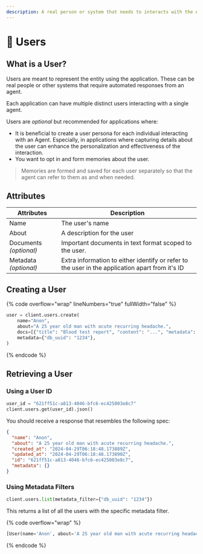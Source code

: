 ```yaml
---
description: A real person or system that needs to interacts with the Agent in your app.
---
```


# 🙎 Users

## What is a User?

Users are meant to represent the entity using the application. These can be real people or other systems that require automated responses from an agent.

Each application can have multiple distinct users interacting with a single agent.

Users are _optional_ but recommended for applications where:

* It is beneficial to create a user persona for each individual interacting with an Agent. Especially, in applications where capturing details about the user can enhance the personalization and effectiveness of the interaction.
* You want to opt in and form memories about the user.

> Memories are formed and saved for each user separately so that the agent can refer to them as and when needed.

## Attributes

| Attributes             | Description                                                                                     |
| ---------------------- | ----------------------------------------------------------------------------------------------- |
| Name                   | The user's name                                                                                 |
| About                  | A description for the user                                                                      |
| Documents _(optional)_ | Important documents in text format scoped to the user.                                          |
| Metadata _(optional)_  | Extra information to either identify or refer to the user in the application apart from it's ID |

## Creating a User

{% code overflow="wrap" lineNumbers="true" fullWidth="false" %}
```python
user = client.users.create(
    name="Anon",
    about="A 25 year old man with acute recurring headache.",
    docs=[{"title": "Blood test report", "content": "...", "metadata": {"page": 1}}],
    metadata={"db_uuid": "1234"},
)
```
{% endcode %}

## Retrieving a User

### Using a User ID

```python
user_id = "621ff51c-a813-4046-bfc6-ec425003e8c7"
client.users.get(user_id).json()
```

You should receive a response that resembles the following spec:

```json
{
  "name": "Anon",
  "about": "A 25 year old man with acute recurring headache.",
  "created_at": "2024-04-29T06:18:48.173889Z",
  "updated_at": "2024-04-29T06:18:48.173890Z",
  "id": "621ff51c-a813-4046-bfc6-ec425003e8c7",
  "metadata": {}
}
```

### Using Metadata Filters

```python
client.users.list(metadata_filter={"db_uuid": "1234"})
```

This returns a list of all the users with the specific metadata filter.

{% code overflow="wrap" %}
```python
[User(name='Anon', about='A 25 year old man with acute recurring headache.', created_at=datetime.datetime(2024, 4, 29, 6, 18, 48, 173889, tzinfo=datetime.timezone.utc), updated_at=datetime.datetime(2024, 4, 29, 6, 18, 48, 173890, tzinfo=datetime.timezone.utc), id='621ff51c-a813-4046-bfc6-ec425003e8c7', metadata=UserMetadata())]
```
{% endcode %}
